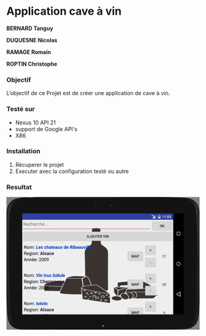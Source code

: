 # Application cave à vin #

**BERNARD Tanguy**

**DUQUESNE Nicolas**

**RAMAGE Romain**

**ROPTIN Christophe**


### Objectif ###

L’objectif de ce Projet est de créer une application de cave à vin.

### Testé sur ###

* Nexus 10 API 21
* support de Google API's
* X86

### Installation ###

1. Récuperer le projet
2. Executer avec la configuration testé ou autre


### Resultat ###


![alt text](images/screenshot_cave_a_vin.png "Accueil")  


